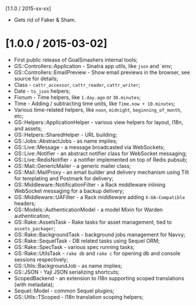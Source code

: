 [1.1.0 / 2015-xx-xx]

* Gets rid of Faker & Sham.

[1.0.0 / 2015-03-02]
==================

* First public release of GoalSmashers internal tools;
* GS::Controllers::Application - Sinatra app utils, like `json` and `env;
* GS::Controllers::EmailPreview - Show email previews in the browser, see source for details;
* Class - `cattr_accessor`, `cattr_reader`, `cattr_writer`;
* Date - `to_json` helpers;
* Fixnum - Time helpers, like `1.day.ago` or `30.minutes`;
* Time - Adding / subtracting time units, like `Time.now + 10.minutes`;
* Various time-related helpers, like `noon`, `midnight`, `beginning_of_month`, etc;
* GS::Helpers::ApplicationHelper - various view helpers for layout, I18n, and assets;
* GS::Helpers::SharedHelper - URL building;
* GS::Jobs::AbstractJobs - as name implies;
* GS::Live::Message - a message broadcasted via WebSockets;
* GS::Live::Notifier - an abstract notifier class for WebSocket messaging;
* GS::Live::RedisNotifier - a notifier implemented on top of Redis pubsub;
* GS::Mail::GenericMailer - a generic mailer class;
* GS::Mail::MailProxy - an email builder and delivery mechanism using Tilt for templating and Postmark for delivery;
* GS::Middleware::NotificationFilter - a Rack middleware inlining WebSocket messaging for a backup delivery;
* GS::Middleware::UAFilter - a Rack middleware adding `X-UA-Compatible` headers;
* GS::Models::AuthenticationModel - a model Mixin for Warden authentication;
* GS::Rake::AssetsTask - Rake tasks for asset management, tied to `assets_packager`;
* GS::Rake::BackgroundTask - background jobs management for Navvy;
* GS::Rake::SequelTask - DB related tasks using Sequel ORM;
* GS::Rake::SpecTask - various spec running tasks;
* GS::Rake::UtilsTask - `rake db` and `rake c` for opening db and console sessions respectively;
* GS::Utils::BackgroundJob - as name implies;
* GS::JSON - Yajl JSON serializing shortcuts;
* ScopedBackend - an extension to I18n supporting scoped translations (with metadata);
* Sequel::Model - common Sequel plugins;
* GS::Utils::TScoped - I18n translation scoping helpers;
